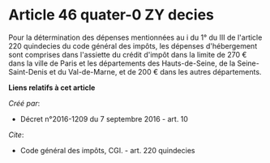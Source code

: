 # Article 46 quater-0 ZY decies

Pour la détermination des dépenses mentionnées au i du 1° du III de l'article 220 quindecies du code général des impôts, les
dépenses d'hébergement sont comprises dans l'assiette du crédit d'impôt dans la limite de 270 € dans la ville de Paris et les
départements des Hauts-de-Seine, de la Seine-Saint-Denis et du Val-de-Marne, et de 200 € dans les autres départements.

**Liens relatifs à cet article**

_Créé par_:

  - Décret n°2016-1209 du 7 septembre 2016 - art. 10

_Cite_:

  - Code général des impôts, CGI. - art. 220 quindecies
